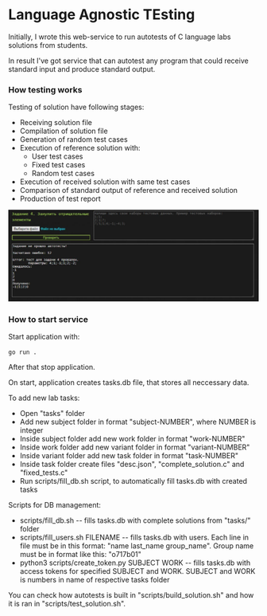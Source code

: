 # Language Agnostic TEsting

Initially, I wrote this web-service to run autotests of C language labs solutions from students.

In result I've got service that can autotest any program that could receive standard input and produce standard output.

### How testing works

Testing of solution have following stages:

* Receiving solution file
* Compilation of solution file
* Generation of random test cases
* Execution of reference solution with:
	* User test cases
	* Fixed test cases
	* Random test cases
* Execution of received solution with same test cases
* Comparison of standard output of reference and received solution
* Production of test report

![Test result](/res/test-result.jpg)

### How to start service

Start application with:
```
go run .
```
After that stop application.

On start, application creates tasks.db file, that stores all neccessary data.

To add new lab tasks:
* Open "tasks" folder
* Add new subject folder in format "subject-NUMBER", where NUMBER is integer
* Inside subject folder add new work folder in format "work-NUMBER"
* Inside work folder add new variant folder in format "variant-NUMBER"
* Inside variant folder add new task folder in format "task-NUMBER"
* Inside task folder create files "desc.json", "complete_solution.c" and "fixed_tests.c"
* Run scripts/fill_db.sh script, to automatically fill tasks.db with created tasks

Scripts for DB management:
* scripts/fill_db.sh -- fills tasks.db with complete solutions from "tasks/" folder
* scripts/fill_users.sh FILENAME -- fills tasks.db with users. Each line in file must be in this format: "name last_name group_name". Group name must be in format like this: "o717b01"
* python3 scripts/create_token.py SUBJECT WORK -- fills tasks.db with access tokens for specified SUBJECT and WORK. SUBJECT and WORK is numbers in name of respective tasks folder

You can check how autotests is built in "scripts/build_solution.sh" and how it is ran in "scripts/test_solution.sh".
